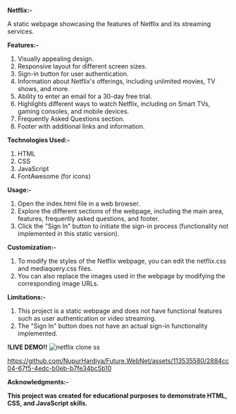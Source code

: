 **Netflix:-**

A static webpage showcasing the features of Netflix and its streaming services.

**Features:-**

1. Visually appealing design.
2. Responsive layout for different screen sizes.
3. Sign-in button for user authentication.
4. Information about Netflix's offerings, including unlimited movies, TV shows, and more.
5. Ability to enter an email for a 30-day free trial.
6. Highlights different ways to watch Netflix, including on Smart TVs, gaming consoles, and mobile devices.
7. Frequently Asked Questions section.
8. Footer with additional links and information.
   
**Technologies Used:-**

1. HTML
2. CSS
3. JavaScript
4. FontAwesome (for icons)
   
**Usage:-**

1. Open the index.html file in a web browser.
2. Explore the different sections of the webpage, including the main area, features, frequently asked questions, and footer.
3. Click the "Sign In" button to initiate the sign-in process (functionality not implemented in this static version).
   
**Customization:-**

1. To modify the styles of the Netflix webpage, you can edit the netflix.css and mediaquery.css files.
2. You can also replace the images used in the webpage by modifying the corresponding image URLs.
   
**Limitations:-**

1. This project is a static webpage and does not have functional features such as user authentication or video streaming.
2. The "Sign In" button does not have an actual sign-in functionality implemented.
   
**!LIVE DEMO!!**
![netflix clone ss](https://github.com/NupurHardiya/Future.WebNet/assets/113535580/9e59ed7e-c2e8-4db8-ae88-5ebf85c1ceab)

https://github.com/NupurHardiya/Future.WebNet/assets/113535580/2884cc04-67f5-4edc-b0eb-b7fe34bc5b10

**Acknowledgments:-**

**This project was created for educational purposes to demonstrate HTML, CSS, and JavaScript skills.**
